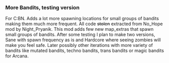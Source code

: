 ### More Bandits, testing version
 For C:BN. Adds a lot more spawning locations for small groups of bandits making them much more frequent. All code ~~stolen~~ extracted from No_Hope mod by Night_Pryanik.
 This mod adds few new map_extras that spawn small groups of bandits. After some testing I plan to make two versions, Sane with spawn frequency as is and Hardcore where seeing zombies will make you feel safe.
 Later possibly other iterations with more variety of bandits like mutated bandits, techno bandits, trans bandits or magic bandits for Arcana.
